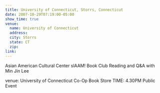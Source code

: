 ```yaml
---
title: University of Connecticut, Storrs, Connecticut
date: 2007-10-29T07:19:00-05:00
show_time: true
venue:
  name: University of Connecticut
  address:
  city: Storrs
  state: CT
  zip:
link:
---
```


Asian American Cultural Center
slAAM! Book Club
Reading and Q&A with Min Jin Lee

venue: University of Connecticut Co-Op Book Store
TIME: 4.30PM
Public Event

